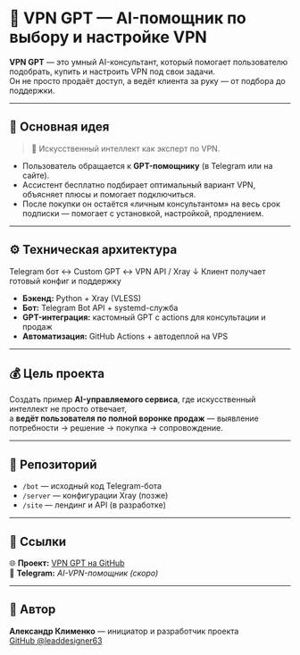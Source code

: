 # 🤖 VPN GPT — AI-помощник по выбору и настройке VPN

**VPN GPT** — это умный AI-консультант, который помогает пользователю подобрать, купить и настроить VPN под свои задачи.  
Он не просто продаёт доступ, а ведёт клиента за руку — от подбора до поддержки.  

---

## 🚀 Основная идея

> 🧠 Искусственный интеллект как эксперт по VPN.

- Пользователь обращается к **GPT-помощнику** (в Telegram или на сайте).  
- Ассистент бесплатно подбирает оптимальный вариант VPN, объясняет плюсы и помогает подключиться.  
- После покупки он остаётся «личным консультантом» на весь срок подписки — помогает с установкой, настройкой, продлением.

---

## ⚙️ Техническая архитектура
Telegram бот ↔ Custom GPT ↔ VPN API / Xray
↓
Клиент получает
готовый конфиг и поддержку


- **Бэкенд:** Python + Xray (VLESS)  
- **Бот:** Telegram Bot API + systemd-служба  
- **GPT-интеграция:** кастомный GPT с actions для консультации и продаж  
- **Автоматизация:** GitHub Actions + автодеплой на VPS  

---

## 💰 Цель проекта

Создать пример **AI-управляемого сервиса**, где искусственный интеллект не просто отвечает,  
а **ведёт пользователя по полной воронке продаж** — выявление потребности → решение → покупка → сопровождение.  

---

## 🧩 Репозиторий

- `/bot` — исходный код Telegram-бота  
- `/server` — конфигурации Xray (позже)  
- `/site` — лендинг и API (в разработке)  

---

## 🔗 Ссылки

🌐 **Проект:** [VPN GPT на GitHub](https://github.com/leaddesigner63/VPN_GPT)  
🤖 **Telegram:** *AI-VPN-помощник (скоро)*  

---

## 🧠 Автор
**Александр Клименко** — инициатор и разработчик проекта  
[GitHub @leaddesigner63](https://github.com/leaddesigner63)


